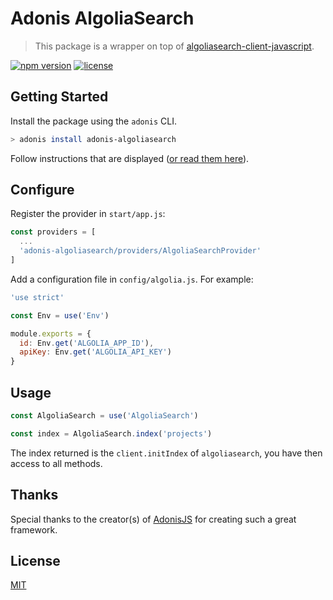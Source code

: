 # Adonis AlgoliaSearch

> This package is a wrapper on top of [algoliasearch-client-javascript](https://github.com/algolia/algoliasearch-client-javascript).

[![npm version](https://img.shields.io/npm/v/adonis-algoliasearch.svg)](https://www.npmjs.com/package/adonis-algoliasearch)
[![license](https://img.shields.io/github/license/adonis-algoliasearch/algoliasearch.svg)](https://github.com/cmty/adonis-algoliasearch/blob/master/LICENSE.md)

## Getting Started

Install the package using the `adonis` CLI.

```bash
> adonis install adonis-algoliasearch
```

Follow instructions that are displayed ([or read them here](https://github.com/cmty/adonis-algoliasearch/blob/master/instructions.md)).

## Configure

Register the provider in `start/app.js`:

```javascript
const providers = [
  ...
  'adonis-algoliasearch/providers/AlgoliaSearchProvider'
]
```

Add a configuration file in `config/algolia.js`. For example:

```javascript
'use strict'

const Env = use('Env')

module.exports = {
  id: Env.get('ALGOLIA_APP_ID'),
  apiKey: Env.get('ALGOLIA_API_KEY')
}
```

## Usage

```javascript
const AlgoliaSearch = use('AlgoliaSearch')

const index = AlgoliaSearch.index('projects')
```

The index returned is the `client.initIndex` of `algoliasearch`, you have then access to all methods.

## Thanks

Special thanks to the creator(s) of [AdonisJS](http://adonisjs.com/) for creating such a great framework.

## License

[MIT](https://github.com/cmty/adonis-algoliasearch/blob/master/LICENSE.md)
